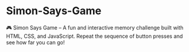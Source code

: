 # Simon-Says-Game
🎮 Simon Says Game – A fun and interactive memory challenge built with HTML, CSS, and JavaScript. Repeat the sequence of button presses and see how far you can go!

